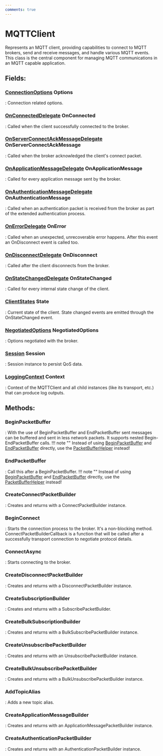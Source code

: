 ```yaml
---
comments: true
---
```

# MQTTClient

Represents an MQTT client, providing capabilities to connect to MQTT brokers, send and receive messages, and handle various MQTT events. This class is the central component for managing MQTT communications in an MQTT capable application. 

## **Fields**:
### **[ConnectionOptions](ConnectionOptions.md) Options**
: Connection related options. 
### **[OnConnectedDelegate](OnConnectedDelegate.md) OnConnected**
: Called when the client successfully connected to the broker. 
### **[OnServerConnectAckMessageDelegate](OnServerConnectAckMessageDelegate.md) OnServerConnectAckMessage**
: Called when the broker acknowledged the client's connect packet. 
### **[OnApplicationMessageDelegate](OnApplicationMessageDelegate.md) OnApplicationMessage**
: Called for every application message sent by the broker. 
### **[OnAuthenticationMessageDelegate](OnAuthenticationMessageDelegate.md) OnAuthenticationMessage**
: Called when an authentication packet is received from the broker as part of the extended authentication process. 
### **[OnErrorDelegate](OnErrorDelegate.md) OnError**
: Called when an unexpected, unrecoverable error happens. After this event an OnDisconnect event is called too. 
### **[OnDisconnectDelegate](OnDisconnectDelegate.md) OnDisconnect**
: Called after the client disconnects from the broker. 
### **[OnStateChangedDelegate](OnStateChangedDelegate.md) OnStateChanged**
: Called for every internal state change of the client. 
### **[ClientStates](ClientStates.md) State**
: Current state of the client. State changed events are emitted through the OnStateChanged event. 
### **[NegotiatedOptions](NegotiatedOptions.md) NegotiatedOptions**
: Options negotiated with the broker. 
### **[Session](Session.md) Session**
: Session instance to persist QoS data. 
### **[LoggingContext](../../../HTTP/api-reference/Logger/LoggingContext.md) Context**
: Context of the MQTTClient and all child instances (like its transport, etc.) that can produce log outputs. 
## **Methods**:

### **BeginPacketBuffer**
: With the use of BeginPacketBuffer and EndPacketBuffer sent messages can be buffered and sent in less network packets. It supports nested Begin-EndPacketBuffer calls. 
	!!! note ""
		Instead of using [BeginPacketBuffer](#beginpacketbuffer) and [EndPacketBuffer](#endpacketbuffer) directly, use the [PacketBufferHelper](PacketBufferHelper.md) instead!


### **EndPacketBuffer**
: Call this after a BeginPacketBuffer. 
	!!! note ""
		Instead of using [BeginPacketBuffer](#beginpacketbuffer) and [EndPacketBuffer](#endpacketbuffer) directly, use the [PacketBufferHelper](PacketBufferHelper.md) instead!


### **CreateConnectPacketBuilder**
: Creates and returns with a ConnectPacketBuilder instance. 

### **BeginConnect**
: Starts the connection process to the broker. It's a non-blocking method. ConnectPacketBuilderCallback is a function that will be called after a successfully transport connection to negotiate protocol details. 

### **ConnectAsync**
: Starts connecting to the broker.  

### **CreateDisconnectPacketBuilder**
: Creates and returns with a DisconnectPacketBuilder instance. 

### **CreateSubscriptionBuilder**
: Creates and returns with a SubscribePacketBuilder.  

### **CreateBulkSubscriptionBuilder**
: Creates and returns with a BulkSubscribePacketBuilder instance. 

### **CreateUnsubscribePacketBuilder**
: Creates and returns with an UnsubscribePacketBuilder instance. 

### **CreateBulkUnsubscribePacketBuilder**
: Creates and returns with a BulkUnsubscribePacketBuilder instance. 

### **AddTopicAlias**
: Adds a new topic alias. 

### **CreateApplicationMessageBuilder**
: Creates and returns with an ApplicationMessagePacketBuilder instance. 

### **CreateAuthenticationPacketBuilder**
: Creates and returns with an AuthenticationPacketBuilder instance. 